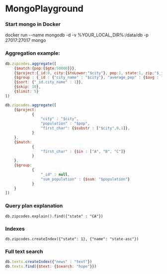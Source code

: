 # MongoPlayground

### Start mongo in Docker
docker run --name mongodb -d -v %YOUR_LOCAL_DIR%:/data/db -p 27017:27017 mongo

### Aggregation example:
```js
db.zipcodes.aggregate([
    {$match:{pop:{$gte:50000}}},
    {$project:{_id:0, city:{$toLower:"$city"}, pop:1, state:1, zip:"$_id"}},
    {$group : {_id : {"city_name" : "$city"}, "average_pop" : {$avg : "$pop"}}},
    {$sort: {"_id.city_name" : 1}},
    {$skip: 10},
    {$limit: 5}
])

db.zipcodes.aggregate([
    {$project:
            {
                "city" : "$city",
                "population" : "$pop",
                "first_char": {$substr : ["$city",0,1]},
            }
    },
    {$match:
            {
                "first_char" : {$in : ["A", "B", "C"]}
            }
    },
    {$group:
            {
                "_id" : null,
                "sum_population" : {$sum: "$population"}
            }
    }
])
```

### Query plan explanation 
`db.zipcodes.explain().find({"state" : "CA"})`

### Indexes
`db.zipcodes.createIndex({"state": 1}, {"name": "state-asc"})`

### Full text search
```js
db.texts.createIndex({"news" : "text"})
db.texts.find({$text: {$search: "hope"}})
```